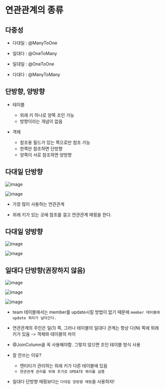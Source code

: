 # 연관관계의 종류

## 다중성

- 다대일 : @ManyToOne

- 일대다 : @OneToMany

- 일대일 : @OneToOne

- 다대다 : @ManyToMany

## 단방향, 양방향

- 테이블
  - 외래 키 하나로 양쪽 조인 가능
  - 방향이라는 개념이 없음

- 객체
  - 참조용 필드가 있는 쪽으로만 참조 가능
  - 한쪽만 참조하면 단방향
  - 양쪽이 서로 참조하면 양방향

## 다대일 단방향

![image](https://user-images.githubusercontent.com/109258306/224048959-28014f70-266a-42ba-9a87-1b63848f6750.png)

![image](https://user-images.githubusercontent.com/109258306/224050218-bb04bf4b-b955-4c42-82ab-87581e61702c.png)

- 가장 많이 사용하는 연관관계

- 외래 키가 있는 곳에 참조를 걸고 연관관계 매핑을 한다.

## 다대일 양방향

![image](https://user-images.githubusercontent.com/109258306/224049653-48984e75-9298-4237-9fda-4d7cc3355ec0.png)

![image](https://user-images.githubusercontent.com/109258306/224050356-889e57e3-a60e-4f20-bbcc-f6c7dd2694fb.png)

## 일대다 단방향(권장하지 않음)

![image](https://user-images.githubusercontent.com/109258306/224051522-2a7e334f-2489-4931-83a2-2fafab798f15.png)

![image](https://user-images.githubusercontent.com/109258306/224053998-c432a7fc-ed27-4faa-9ae4-f1aaaf0a7409.png)

![image](https://user-images.githubusercontent.com/109258306/224054298-e41b230a-f09b-4a5b-a11b-bd3370122a2a.png)

- team 테이블에서는 member를 update시킬 방법이 없기 때문에 `member 테이블에 update 쿼리가 날아간다.`

- 연관관계의 주인은 일(1) 쪽, 그러나 테이블의 일대다 관계는 항상 다(N) 쪽에 외래 키가 있음 -> 객체와 테이블의 차이

- @JoinColumn을 꼭 사용해야함. 그렇지 않으면 조인 테이블 방식 사용

- 잘 안쓰는 이유?
  - 엔티티가 관리하는 외래 키가 다른 테이블에 있음
  - `연관관계 관리를 위해 추가로 UPDATE 쿼리를 실행`

- 일대다 단방향 매핑보다는 `다대일 양방향 매핑`을 사용하자!